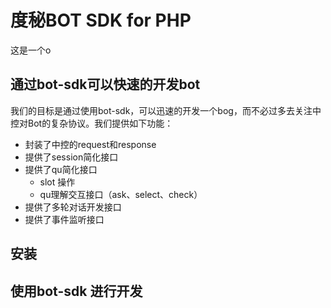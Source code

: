 # 度秘BOT SDK for PHP
这是一个o

## 通过bot-sdk可以快速的开发bot
我们的目标是通过使用bot-sdk，可以迅速的开发一个bog，而不必过多去关注中控对Bot的复杂协议。我们提供如下功能：

* 封装了中控的request和response
* 提供了session简化接口
* 提供了qu简化接口
    * slot 操作
    * qu理解交互接口（ask、select、check）
* 提供了多轮对话开发接口
* 提供了事件监听接口

## 安装

## 使用bot-sdk 进行开发



